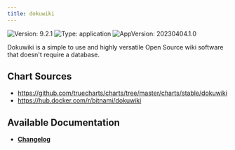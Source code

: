 ```yaml
---
title: dokuwiki
---
```


![Version: 9.2.1](https://img.shields.io/badge/Version-9.2.1-informational?style=flat-square) ![Type: application](https://img.shields.io/badge/Type-application-informational?style=flat-square) ![AppVersion: 20230404.1.0](https://img.shields.io/badge/AppVersion-20230404.1.0-informational?style=flat-square)

Dokuwiki is a simple to use and highly versatile Open Source wiki software that doesn't require a database.

## Chart Sources

- https://github.com/truecharts/charts/tree/master/charts/stable/dokuwiki
- https://hub.docker.com/r/bitnami/dokuwiki

## Available Documentation

- [**Changelog**](./CHANGELOG.md)
